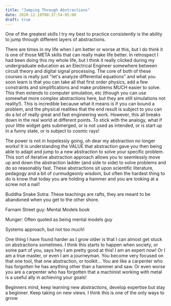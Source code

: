 ```yaml
---
title: "Jumping Through Abstractions"
date: 2020-12-18T08:37:54-05:00
draft: true
---
```


One of the greatest skills I try my best to practice consistently is the ability to jump through different layers of abstractions.

There are times in my life when I am better or worse at this, but I do think it is one of those META skills that can really make life better. 
In retrospect I had been doing this my whole life, but I think it really clicked during my undergraduate education as an Electrical Engineer
somewhere between circuit theory and digital signal processing. The core of both of these courses is really just "let's analyze differential
equations" and what you soon learn is that you can take all that first order physics, add a few constraints and simplifications and make
problems MUCH easier to solve. This then extends to computer simulation, etc (though you can use somewhat more complex abstractions here,
but they are still simulations not reality!). This is incredible because what it means is if you can bound a problem, and the physical 
realities that the end result is subject to you can do a lot of really great and fast engineering work. However, this all breaks down 
in the real world at different points. To stick with the analogy, what if your little widget gets submerged, or is not used as intended,
or is start up in a funny state, or is subject to cosmic rays!

The power is not in hopelessly going, oh dear my abstraction no longer works! It is understanding the VALUE that abstraction gave you
then being able to adapt and jump to a new abstraction to solve your specific problem. This sort of iterative abstraction approach 
allows you to seemlessly move up and down the abstraction ladder (and side to side) to solve problems and do so reasonably fast. These
abstractions sit upon scientific literature, pedagogy and a bit of curmudgeonly wisdom, but often the hardest thing to do is know that
today you are holding a hammer and you are looking at a screw not a nail!

Buddha Snake Sutra: These teachings are rafts, they are meant to be abandoned when you get to the other shore.

Farnam Street guy: Mental Models book

Munger: Often quoted as being  mental models guy

Systems approach, but not too much!

One thing I have found harder as I grow older is that I can almost get stuck on abstractions sometimes. I think this starts to happen when
society, or some part of you, says hey I am pretty good at this! I am an expert now! Or I am a true master, or even I am a journeyman. You
become very focused on that one tool, that one abstraction, or toolkit... You are like a carpenter who has forgotten he has anything other
than a hammer and saw. Or even worse you are a carpenter who has forgotten that a machinist working with metal is a useful ally in 
achieving your goals! 

Beginners mind, keep learning new abstractions, develop expertise but stay a beginner. Keep taking on new views. I think this is one  of the only 
ways to grrow


<!--more-->